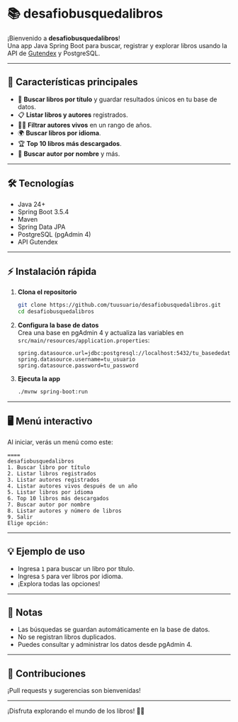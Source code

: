 
# 📚 desafiobusquedalibros

¡Bienvenido a **desafiobusquedalibros**!  
Una app Java Spring Boot para buscar, registrar y explorar libros usando la API de [Gutendex](https://gutendex.com/books/) y PostgreSQL.

---

## 🚀 Características principales

- 🔎 **Buscar libros por título** y guardar resultados únicos en tu base de datos.
- 📋 **Listar libros y autores** registrados.
- 🧑‍💼 **Filtrar autores vivos** en un rango de años.
- 🌍 **Buscar libros por idioma**.
- 🏆 **Top 10 libros más descargados**.
- 👤 **Buscar autor por nombre** y más.

---

## 🛠️ Tecnologías

- Java 24+
- Spring Boot 3.5.4
- Maven
- Spring Data JPA
- PostgreSQL (pgAdmin 4)
- API Gutendex

---

## ⚡ Instalación rápida

1. **Clona el repositorio**
   ```bash
   git clone https://github.com/tuusuario/desafiobusquedalibros.git
   cd desafiobusquedalibros
   ```

2. **Configura la base de datos**  
   Crea una base en pgAdmin 4 y actualiza las variables en `src/main/resources/application.properties`:
   ```
   spring.datasource.url=jdbc:postgresql://localhost:5432/tu_basededatos
   spring.datasource.username=tu_usuario
   spring.datasource.password=tu_password
   ```

3. **Ejecuta la app**
   ```bash
   ./mvnw spring-boot:run
   ```

---

## 🖥️ Menú interactivo

Al iniciar, verás un menú como este:

```
====
desafiobusquedalibros
1. Buscar libro por título
2. Listar libros registrados
3. Listar autores registrados
4. Listar autores vivos después de un año
5. Listar libros por idioma
6. Top 10 libros más descargados
7. Buscar autor por nombre
8. Listar autores y número de libros
9. Salir
Elige opción:
```

---

## 💡 Ejemplo de uso

- Ingresa `1` para buscar un libro por título.
- Ingresa `5` para ver libros por idioma.
- ¡Explora todas las opciones!

---

## 📝 Notas

- Las búsquedas se guardan automáticamente en la base de datos.
- No se registran libros duplicados.
- Puedes consultar y administrar los datos desde pgAdmin 4.

---

## 🤝 Contribuciones

¡Pull requests y sugerencias son bienvenidas!

---



¡Disfruta explorando el mundo de los libros! 📖✨
```
